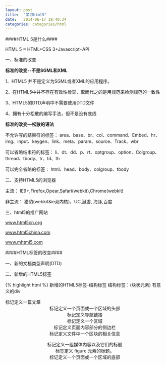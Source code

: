 ```yaml
---
layout: post
title:  "学习html5"
date:   2014-06-17 18:40:34
categories: categories/html
---
```



####HTML 5是什么####

HTML 5 ≈ HTML+CSS 3+Javascript+API

一、标准的改变

**标准的改变--不是SGML和XML**

1、HTML5 并不是定义为SGML或者XML的应用程序。

2、在HTML5中并不存在有效性检查，取而代之的是用规范来检测规范的一致性

3、HTML5的DTD声明中不需要使用DTD文件

4、拥有十分松散的编写手法，但不是没有底线

**标准的改变—松散的语法**

不允许写的结束符的标签：
area、base、br、col、command、Embed、hr、img、input、keygen、link、meta、param、source、Track、wbr

可以省略结束符的标签：
li、dt、dd、p、rt、optgroup、option、Colgroup、thread、tbody、tr、td、th

可以完全省略的标签：
html、head、body、colgroup、tbody

二、支持HTML5的浏览器

主流：
IE9+,Firefox,Opear,Safari(webkit),Chrome(webkit)

非主流：
猎豹(webkit&ie双内核)，UC,遨游, 海豚,百度

三、html5的推广网站

www.html5cn.org

www.html5china.com

www.mhtml5.com


####HTML标签的改变####

一、新的文档类型声明(DTD)

<!doctype html>

二、新增的HTML5标签

{% highlight html %}
新增的HTML5标签-结构标签
结构标签：(块状元素) 有意义的div
  <article>  标记定义一篇文章
  <header>   标记定义一个页面或一个区域的头部
  <nav>     标记定义导航链接
  <section>  标记定义一个区域
  <aside>   标记定义页面内容部分的侧边栏
  <hgroup>   标记定义文件中一个区块的相关信息
  <figure>  标记定义一组媒体内容以及它们的标题
  <figcaption>   标签定义 figure 元素的标题。
  <footer>  标记定义一个页面或一个区域的底部
  <dialog>   标记定义一个对话框(会话框)类似微信
{% endhighlight %}
**新的结构标签带来的是网页布局的改变及提升对搜索引擎的友好**


{% highlight html %}
新增的HTML5标签-多媒体标签
多媒体交互标签
  <video> 标记定义一个视频
  <audio> 标记定义音频内容
  <source> 标记定义媒体资源

  <canvas> 标记定义图片

  <embed> 标记定义外部的可交互的内容或插件 比如flash
{% endhighlight %}
**HTML5的多媒体标签的出现意味着富媒体的发展以及支持不使用插件的情况下即可操作媒体文件，极大地提升了用户体验**

{% highlight html %}
新增的HTML5标签-Web应用标签
Web应用标签
<menu>命令列表
<menuitem>menu命令列表标签 FF（嵌入系统）
<command> menu标记定义一个命令按钮

<meter>状态标签(实时状态显示:气压、气温)C、O
<progress>状态标签 (任务过程:安装、加载) C、F、O

<datalist> 为input标记定义一个下拉列表,配合option F、O
<details> 标记定义一个元素的详细内容 ，配合dt、dd   C
{% endhighlight %}

{% highlight html %}
新增的HTML5标签-其他标签
注释标签
<ruby> 标记定义 注释或音标
<rp> 告诉那些不支持 Ruby元素的浏览器如何去显示
<rt> 标记定义对ruby的注释内容文本

其他标签
<keygen> 标记定义表单里一个生成的键值(加密信息传送)O、F
<mark> 标记定义有标记的文本 (黄色选中状态)
<output> 标记定义一些输出类型,计算表单结果配合oninput事件

<time> 标记定义一个日期/时间 目前所有主流浏览器都不支持
{% endhighlight %}


三、删除的HTML标签

纯表现的元素：
basefont，big，center，font, s，strike，tt，u；

对可用性产生负面影响的元素：
frame，frameset，noframes；

产生混淆的元素：
acronym ，applet，isindex，dir。

四、重新定义的HTML标签
{% highlight html %}
HTML元素  HTML5中的意义
<b> 代表内联文本，通常是粗体，没有传递表示重要的意思
<i> 代表内联文本，通常是斜体，没有传递表示重要的意思
<dd>  可以同details与figure一同使用，定义包含文本，dialog也可用
<dt>  可以同details与figure一同使用，汇总细节，dialog也可用
<hr>  表示主题结束，而不是水平线，虽然显示相同
<menu>  重新定义用户界面的菜单，配合commond或者menuitem使用
<small> 表示小字体，例如打印注释或者法律条款
<strong>  表示重要性而不是强调符号
{% endhighlight %}
五、崭新新的页面布局

####html音视频####

HTML5支持的格式

HTML5能在完全脱离插件的情况下播放音视频

**HTML5支持的视频格式：**

**Ogg** =带有Theora视频编码+Vorbis音频编码的Ogg文件
  支持的浏览器:F、C、O

**MEPG4**=带有H.264视频编码+AAC音频编码的MPEG4文件
  支持的浏览器: S、C

**WebM**=带有VP8视频编码+Vorbis音频编码的WebM格式  支持的浏览器: I、F、C、O

{% highlight html %}
<Video>的使用

<video src="文件地址" controls="controls"></video>

<video src="文件地址" controls="controls">
  您的浏览器暂不支持video标签。播放视频
</video >

<video  controls="controls"  width="300">
  <source src="/images/posts/video/video.ogg" type="video/ogg" >
  <source src="/images/posts/video/video.mp4" type="video/mp4" >
  您的浏览器暂不支持video标签。播放视频
</video >
{% endhighlight %}

<video  controls="controls"  width="300">
  <source src="/images/posts/video/video.webm" type="video/webm" >
  <source src="/images/posts/video/video.ogg" type="video/ogg" >
  您的浏览器暂不支持video标签。播放视频
</video >

**Video的常见属性**

{% highlight html %}
属性  值 描述
Autoplay  Autoplay  视频就绪自动播放
controls  controls  向用户显示播放控件
Width Pixels(像素)  设置播放器宽度
Height  Pixels(像素)  设置播放器高度
Loop  Loop  播放完是否继续播放该视频，循环播放
Preload Proload 是否等加载完再播放
Src url 视频url地址
Poster  Imgurl  加载等待的画面图片
Autobuffer  Autobuffer  设置为浏览器缓冲方式，不设置autoply才有效
{% endhighlight %}


**Video的API方法**

.......

**Video的API属性**

.......

**Video的常用事件**

.......

**HTML5支持的音频格式**

HTML5在不使用插件的情况下也可以原生的支持音频格式文件的播放，当然支持格式是有限的

HTML5支持的音频格式：

Ogg      免费 支持的浏览器:C、F、O
MP3      收费 支持的浏览器: I、C、S
Wav      收费 支持的浏览器: F、O、S

{% highlight html %}
<audio>的使用
<audio  src="文件地址" controls="controls"></audio>

<audio src="文件地址" controls="controls">
  您的浏览器暂不支持audio标签。播放视频
</audio >

<audio controls="controls"  >
  <source src="happy.MP3" type="video/mpeg" >
  <source src="happy.ogg" type="video/ogg" >
  您的浏览器暂不支持audio标签。播放视频
</audio>
{% endhighlight %}

<audio controls="controls" src="/images/posts/video/video.mp3" ></audio>
